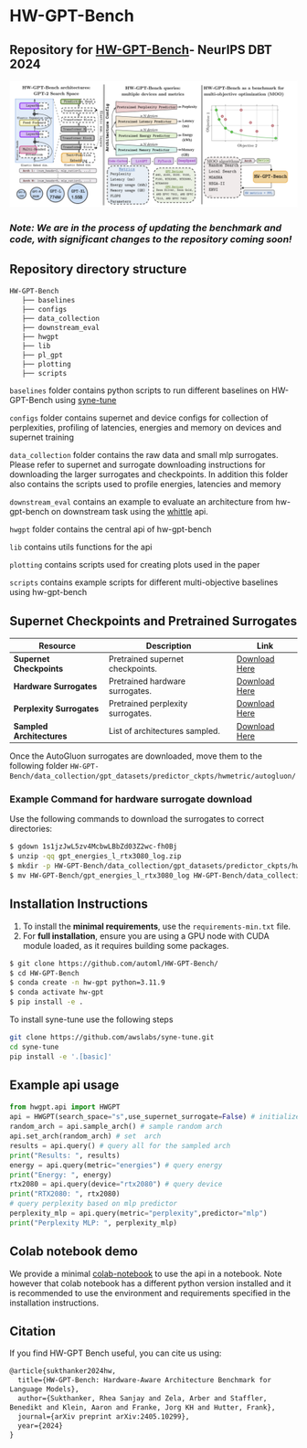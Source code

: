 # HW-GPT-Bench
## Repository for [HW-GPT-Bench](https://arxiv.org/abs/2405.10299)- NeurIPS DBT 2024
![alt text](figures/hw-gpt-bench.png)
### *Note: We are in the process of updating the benchmark and code, with significant changes to the repository coming soon!*
## Repository directory structure 

```
HW-GPT-Bench
   ├── baselines
   ├── configs 
   ├── data_collection
   ├── downstream_eval
   ├── hwgpt
   ├── lib
   ├── pl_gpt
   ├── plotting
   ├── scripts
```
```baselines``` folder contains python scripts to run different baselines on HW-GPT-Bench using [syne-tune](https://github.com/syne-tune/syne-tune)

```configs``` folder contains supernet and device configs for collection of perplexities, profiling of latencies, energies and memory on devices and supernet training 

```data_collection``` folder contains the raw data and small mlp surrogates. Please refer to supernet and surrogate downloading instructions for downloading the larger surrogates and checkpoints. In addition this folder also contains the scripts used to profile energies, latencies and memory

```downstream_eval``` contains an example to evaluate an architecture from hw-gpt-bench on downstream task using the [whittle](https://github.com/whittle-org/whittle/) api. 

```hwgpt``` folder contains the central api of hw-gpt-bench

```lib``` contains utils functions for the api

```plotting``` contains scripts used for creating plots used in the paper

```scripts``` contains example scripts for different multi-objective baselines using hw-gpt-bench

## Supernet Checkpoints and Pretrained Surrogates

| Resource                     | Description                         | Link                                                                                     |
|------------------------------|-------------------------------------|------------------------------------------------------------------------------------------|
| **Supernet Checkpoints**     | Pretrained supernet checkpoints.   | [Download Here](https://drive.google.com/drive/folders/1uUxO05Hx-T_KOiTkA3zT_iuaeK6HdxM0?usp=sharing) |
| **Hardware Surrogates**      | Pretrained hardware surrogates.    | [Download Here](https://drive.google.com/drive/folders/1asANcSevV90OLwmPkbTnWUo_M-PdtVSD?usp=sharing) |
| **Perplexity Surrogates**    | Pretrained perplexity surrogates.  | [Download Here](https://drive.google.com/file/d/1-Z998sYUprA5fuogLElQfAYq7Z29XqUg/view?usp=sharing) |
| **Sampled Architectures**    | List of architectures sampled.     | [Download Here](https://drive.google.com/drive/folders/1Y54MN4ybpUs_pCuElworFvc5ZeoN2amu?usp=sharing) |

Once the AutoGluon surrogates are downloaded, move them to the following folder ```HW-GPT-Bench/data_collection/gpt_datasets/predictor_ckpts/hwmetric/autogluon/```

### Example Command for hardware surrogate download
Use the following commands to download the surrogates to correct directories:

```bash
$ gdown 1s1jzJwL5zv4McbwLBbZd03Z2wc-fh0Bj
$ unzip -qq gpt_energies_l_rtx3080_log.zip
$ mkdir -p HW-GPT-Bench/data_collection/gpt_datasets/predictor_ckpts/hwmetric/autogluon
$ mv HW-GPT-Bench/gpt_energies_l_rtx3080_log HW-GPT-Bench/data_collection/gpt_datasets/predictor_ckpts/hwmetric/autogluon/
```


## Installation Instructions
1. To install the **minimal requirements**, use the `requirements-min.txt` file.
2. For **full installation**, ensure you are using a GPU node with CUDA module loaded, as it requires building some packages.
```sh
$ git clone https://github.com/automl/HW-GPT-Bench/
$ cd HW-GPT-Bench
$ conda create -n hw-gpt python=3.11.9
$ conda activate hw-gpt
$ pip install -e .
```
To install syne-tune use the following steps
```sh
git clone https://github.com/awslabs/syne-tune.git
cd syne-tune
pip install -e '.[basic]'
```

## Example api usage
```python
from hwgpt.api import HWGPT
api = HWGPT(search_space="s",use_supernet_surrogate=False) # initialize API
random_arch = api.sample_arch() # sample random arch
api.set_arch(random_arch) # set  arch
results = api.query() # query all for the sampled arch
print("Results: ", results)
energy = api.query(metric="energies") # query energy
print("Energy: ", energy)
rtx2080 = api.query(device="rtx2080") # query device
print("RTX2080: ", rtx2080)
# query perplexity based on mlp predictor
perplexity_mlp = api.query(metric="perplexity",predictor="mlp")
print("Perplexity MLP: ", perplexity_mlp)
```

## Colab notebook demo

We provide a minimal [colab-notebook](https://colab.research.google.com/drive/1evdb9oQ0y8Mg_gQVaZiHdS_5iuxGKmrf?usp=sharing) to use the api in a notebook. Note however that colab notebook has a different python version installed and it is recommended to use the environment and requirements specified in the installation instructions. 

## Citation 
If you find HW-GPT Bench useful, you can cite us using:

```
@article{sukthanker2024hw,
  title={HW-GPT-Bench: Hardware-Aware Architecture Benchmark for Language Models},
  author={Sukthanker, Rhea Sanjay and Zela, Arber and Staffler, Benedikt and Klein, Aaron and Franke, Jorg KH and Hutter, Frank},
  journal={arXiv preprint arXiv:2405.10299},
  year={2024}
}
```
